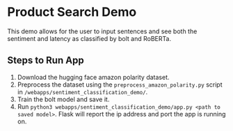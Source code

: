# Product Search Demo

This demo allows for the user to input sentences and see both the sentiment and latency as classified by bolt and RoBERTa.

## Steps to Run App

1. Download the hugging face amazon polarity dataset.
2. Preprocess the dataset using the `preprocess_amazon_polarity.py` script in `/webapps/sentiment_classification_demo/`.
3. Train the bolt model and save it. 
4. Run `python3 webapps/sentiment_classification_demo/app.py <path to saved model>`. Flask will report the ip address and port the app is running on.